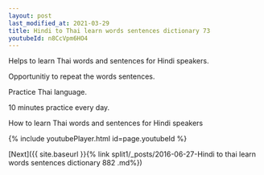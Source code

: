 ```yaml
---
layout: post
last_modified_at: 2021-03-29
title: Hindi to Thai learn words sentences dictionary 73 
youtubeId: n8CcVpm6HO4
---
```

 
 
Helps to learn Thai words and sentences for Hindi speakers.

Opportunitiy to repeat the words sentences. 

Practice Thai language. 
 
10 minutes practice every day. 
 
How to learn Thai words and sentences for Hindi speakers 
 
{% include youtubePlayer.html id=page.youtubeId %}
 
 
[Next]({{ site.baseurl }}{% link  split1/_posts/2016-06-27-Hindi to thai learn words sentences dictionary 882 .md%})
 
